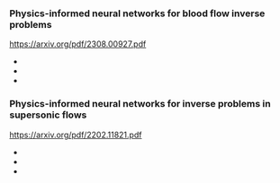### Physics-informed neural networks for blood flow inverse problems

<https://arxiv.org/pdf/2308.00927.pdf>

-
-
-

### Physics-informed neural networks for inverse problems in supersonic flows

<https://arxiv.org/pdf/2202.11821.pdf>

-
-
-
